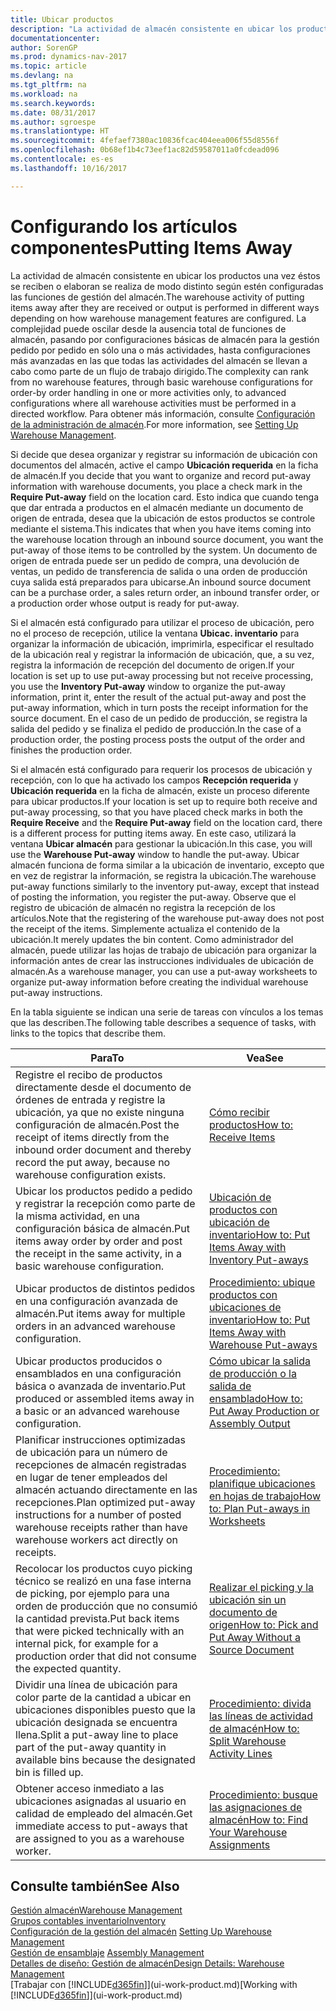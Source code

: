 ```yaml
---
title: Ubicar productos
description: "La actividad de almacén consistente en ubicar los productos una vez éstos se reciben o elaboran se realiza de modo distinto según estén configuradas las funciones de gestión del almacén."
documentationcenter: 
author: SorenGP
ms.prod: dynamics-nav-2017
ms.topic: article
ms.devlang: na
ms.tgt_pltfrm: na
ms.workload: na
ms.search.keywords: 
ms.date: 08/31/2017
ms.author: sgroespe
ms.translationtype: HT
ms.sourcegitcommit: 4fefaef7380ac10836fcac404eea006f55d8556f
ms.openlocfilehash: 0b68ef1b4c73eef1ac82d59587011a0fcdead096
ms.contentlocale: es-es
ms.lasthandoff: 10/16/2017

---
```

# <a name="putting-items-away"></a><span data-ttu-id="480f3-103">Configurando los artículos componentes</span><span class="sxs-lookup"><span data-stu-id="480f3-103">Putting Items Away</span></span>
<span data-ttu-id="480f3-104">La actividad de almacén consistente en ubicar los productos una vez éstos se reciben o elaboran se realiza de modo distinto según estén configuradas las funciones de gestión del almacén.</span><span class="sxs-lookup"><span data-stu-id="480f3-104">The warehouse activity of putting items away after they are received or output is performed in different ways depending on how warehouse management features are configured.</span></span> <span data-ttu-id="480f3-105">La complejidad puede oscilar desde la ausencia total de funciones de almacén, pasando por configuraciones básicas de almacén para la gestión pedido por pedido en sólo una o más actividades, hasta configuraciones más avanzadas en las que todas las actividades del almacén se llevan a cabo como parte de un flujo de trabajo dirigido.</span><span class="sxs-lookup"><span data-stu-id="480f3-105">The complexity can rank from no warehouse features, through basic warehouse configurations for order-by order handling in one or more activities only, to advanced configurations where all warehouse activities must be performed in a directed workflow.</span></span> <span data-ttu-id="480f3-106">Para obtener más información, consulte [Configuración de la administración de almacén](warehouse-setup-warehouse.md).</span><span class="sxs-lookup"><span data-stu-id="480f3-106">For more information, see [Setting Up Warehouse Management](warehouse-setup-warehouse.md).</span></span>

<span data-ttu-id="480f3-107">Si decide que desea organizar y registrar su información de ubicación con documentos del almacén, active el campo **Ubicación requerida** en la ficha de almacén.</span><span class="sxs-lookup"><span data-stu-id="480f3-107">If you decide that you want to organize and record put-away information with warehouse documents, you place a check mark in the **Require Put-away** field on the location card.</span></span> <span data-ttu-id="480f3-108">Esto indica que cuando tenga que dar entrada a productos en el almacén mediante un documento de origen de entrada, desea que la ubicación de estos productos se controle mediante el sistema.</span><span class="sxs-lookup"><span data-stu-id="480f3-108">This indicates that when you have items coming into the warehouse location through an inbound source document, you want the put-away of those items to be controlled by the system.</span></span> <span data-ttu-id="480f3-109">Un documento de origen de entrada puede ser un pedido de compra, una devolución de ventas, un pedido de transferencia de salida o una orden de producción cuya salida está preparados para ubicarse.</span><span class="sxs-lookup"><span data-stu-id="480f3-109">An inbound source document can be a purchase order, a sales return order, an inbound transfer order, or a production order whose output is ready for put-away.</span></span>  

<span data-ttu-id="480f3-110">Si el almacén está configurado para utilizar el proceso de ubicación, pero no el proceso de recepción, utilice la ventana **Ubicac. inventario** para organizar la información de ubicación, imprimirla, especificar el resultado de la ubicación real y registrar la información de ubicación, que, a su vez, registra la información de recepción del documento de origen.</span><span class="sxs-lookup"><span data-stu-id="480f3-110">If your location is set up to use put-away processing but not receive processing, you use the **Inventory Put-away** window to organize the put-away information, print it, enter the result of the actual put-away and post the put-away information, which in turn posts the receipt information for the source document.</span></span> <span data-ttu-id="480f3-111">En el caso de un pedido de producción, se registra la salida del pedido y se finaliza el pedido de producción.</span><span class="sxs-lookup"><span data-stu-id="480f3-111">In the case of a production order, the posting process posts the output of the order and finishes the production order.</span></span>

<span data-ttu-id="480f3-112">Si el almacén está configurado para requerir los procesos de ubicación y recepción, con lo que ha activado los campos **Recepción requerida** y **Ubicación requerida** en la ficha de almacén, existe un proceso diferente para ubicar productos.</span><span class="sxs-lookup"><span data-stu-id="480f3-112">If your location is set up to require both receive and put-away processing, so that you have placed check marks in both the **Require Receive** and the **Require Put-away** field on the location card, there is a different process for putting items away.</span></span> <span data-ttu-id="480f3-113">En este caso, utilizará la ventana **Ubicar almacén** para gestionar la ubicación.</span><span class="sxs-lookup"><span data-stu-id="480f3-113">In this case, you will use the **Warehouse Put-away** window to handle the put-away.</span></span> <span data-ttu-id="480f3-114">Ubicar almacén funciona de forma similar a la ubicación de inventario, excepto que en vez de registrar la información, se registra la ubicación.</span><span class="sxs-lookup"><span data-stu-id="480f3-114">The warehouse put-away functions similarly to the inventory put-away, except that instead of posting the information, you register the put-away.</span></span> <span data-ttu-id="480f3-115">Observe que el registro de ubicación de almacén no registra la recepción de los artículos.</span><span class="sxs-lookup"><span data-stu-id="480f3-115">Note that the registering of the warehouse put-away does not post the receipt of the items.</span></span> <span data-ttu-id="480f3-116">Simplemente actualiza el contenido de la ubicación.</span><span class="sxs-lookup"><span data-stu-id="480f3-116">It merely updates the bin content.</span></span> <span data-ttu-id="480f3-117">Como administrador del almacén, puede utilizar las hojas de trabajo de ubicación para organizar la información antes de crear las instrucciones individuales de ubicación de almacén.</span><span class="sxs-lookup"><span data-stu-id="480f3-117">As a warehouse manager, you can use a put-away worksheets to organize put-away information before creating the individual warehouse put-away instructions.</span></span>

<span data-ttu-id="480f3-118">En la tabla siguiente se indican una serie de tareas con vínculos a los temas que las describen.</span><span class="sxs-lookup"><span data-stu-id="480f3-118">The following table describes a sequence of tasks, with links to the topics that describe them.</span></span>   

|<span data-ttu-id="480f3-119">**Para**</span><span class="sxs-lookup"><span data-stu-id="480f3-119">**To**</span></span>|<span data-ttu-id="480f3-120">**Vea**</span><span class="sxs-lookup"><span data-stu-id="480f3-120">**See**</span></span>|  
|------------|-------------|  
|<span data-ttu-id="480f3-121">Registre el recibo de productos directamente desde el documento de órdenes de entrada y registre la ubicación, ya que no existe ninguna configuración de almacén.</span><span class="sxs-lookup"><span data-stu-id="480f3-121">Post the receipt of items directly from the inbound order document and thereby record the put away, because no warehouse configuration exists.</span></span>|[<span data-ttu-id="480f3-122">Cómo recibir productos</span><span class="sxs-lookup"><span data-stu-id="480f3-122">How to: Receive Items</span></span>](warehouse-how-receive-items.md)|  
|<span data-ttu-id="480f3-123">Ubicar los productos pedido a pedido y registrar la recepción como parte de la misma actividad, en una configuración básica de almacén.</span><span class="sxs-lookup"><span data-stu-id="480f3-123">Put items away order by order and post the receipt in the same activity, in a basic warehouse configuration.</span></span>|[<span data-ttu-id="480f3-124">Ubicación de productos con ubicación de inventario</span><span class="sxs-lookup"><span data-stu-id="480f3-124">How to: Put Items Away with Inventory Put-aways</span></span>](warehouse-how-to-put-items-away-with-inventory-put-aways.md)|  
|<span data-ttu-id="480f3-125">Ubicar productos de distintos pedidos en una configuración avanzada de almacén.</span><span class="sxs-lookup"><span data-stu-id="480f3-125">Put items away for multiple orders in an advanced warehouse configuration.</span></span>|[<span data-ttu-id="480f3-126">Procedimiento: ubique productos con ubicaciones de inventario</span><span class="sxs-lookup"><span data-stu-id="480f3-126">How to: Put Items Away with Warehouse Put-aways</span></span>](warehouse-how-to-put-items-away-with-warehouse-put-aways.md)|  
|<span data-ttu-id="480f3-127">Ubicar productos producidos o ensamblados en una configuración básica o avanzada de inventario.</span><span class="sxs-lookup"><span data-stu-id="480f3-127">Put produced or assembled items away in a basic or an advanced warehouse configuration.</span></span>|[<span data-ttu-id="480f3-128">Cómo ubicar la salida de producción o la salida de ensamblado</span><span class="sxs-lookup"><span data-stu-id="480f3-128">How to: Put Away Production or Assembly Output</span></span>](warehouse-how-to-put-away-production-output.md)|
|<span data-ttu-id="480f3-129">Planificar instrucciones optimizadas de ubicación para un número de recepciones de almacén registradas en lugar de tener empleados del almacén actuando directamente en las recepciones.</span><span class="sxs-lookup"><span data-stu-id="480f3-129">Plan optimized put-away instructions for a number of posted warehouse receipts rather than have warehouse workers act directly on receipts.</span></span>|[<span data-ttu-id="480f3-130">Procedimiento: planifique ubicaciones en hojas de trabajo</span><span class="sxs-lookup"><span data-stu-id="480f3-130">How to: Plan Put-aways in Worksheets</span></span>](warehouse-how-to-plan-put-aways-in-worksheets.md)|  
|<span data-ttu-id="480f3-131">Recolocar los productos cuyo picking técnico se realizó en una fase interna de picking, por ejemplo para una orden de producción que no consumió la cantidad prevista.</span><span class="sxs-lookup"><span data-stu-id="480f3-131">Put back items that were picked technically with an internal pick, for example for a production order that did not consume the expected quantity.</span></span>|[<span data-ttu-id="480f3-132">Realizar el picking y la ubicación sin un documento de origen</span><span class="sxs-lookup"><span data-stu-id="480f3-132">How to: Pick and Put Away Without a Source Document</span></span>](warehouse-how-to-create-put-aways-from-internal-put-aways.md)|
|<span data-ttu-id="480f3-133">Dividir una línea de ubicación para color parte de la cantidad a ubicar en ubicaciones disponibles puesto que la ubicación designada se encuentra llena.</span><span class="sxs-lookup"><span data-stu-id="480f3-133">Split a put-away line to place part of the put-away quantity in available bins because the designated bin is filled up.</span></span>|[<span data-ttu-id="480f3-134">Procedimiento: divida las líneas de actividad de almacén</span><span class="sxs-lookup"><span data-stu-id="480f3-134">How to: Split Warehouse Activity Lines</span></span>](warehouse-how-to-split-warehouse-activity-lines.md)|
|<span data-ttu-id="480f3-135">Obtener acceso inmediato a las ubicaciones asignadas al usuario en calidad de empleado del almacén.</span><span class="sxs-lookup"><span data-stu-id="480f3-135">Get immediate access to put-aways that are assigned to you as a warehouse worker.</span></span>|[<span data-ttu-id="480f3-136">Procedimiento: busque las asignaciones de almacén</span><span class="sxs-lookup"><span data-stu-id="480f3-136">How to: Find Your Warehouse Assignments</span></span>](warehouse-how-to-find-your-warehouse-assignments.md)|    

## <a name="see-also"></a><span data-ttu-id="480f3-137">Consulte también</span><span class="sxs-lookup"><span data-stu-id="480f3-137">See Also</span></span>  
[<span data-ttu-id="480f3-138">Gestión almacén</span><span class="sxs-lookup"><span data-stu-id="480f3-138">Warehouse Management</span></span>](warehouse-manage-warehouse.md)  
[<span data-ttu-id="480f3-139">Grupos contables inventario</span><span class="sxs-lookup"><span data-stu-id="480f3-139">Inventory</span></span>](inventory-manage-inventory.md)  
<span data-ttu-id="480f3-140">[Configuración de la gestión del almacén](warehouse-setup-warehouse.md)   </span><span class="sxs-lookup"><span data-stu-id="480f3-140">[Setting Up Warehouse Management](warehouse-setup-warehouse.md)   </span></span>  
<span data-ttu-id="480f3-141">[Gestión de ensamblaje](assembly-assemble-items.md)  </span><span class="sxs-lookup"><span data-stu-id="480f3-141">[Assembly Management](assembly-assemble-items.md)  </span></span>  
[<span data-ttu-id="480f3-142">Detalles de diseño: Gestión de almacén</span><span class="sxs-lookup"><span data-stu-id="480f3-142">Design Details: Warehouse Management</span></span>](design-details-warehouse-management.md)  
<span data-ttu-id="480f3-143">[Trabajar con [!INCLUDE[d365fin](includes/d365fin_md.md)]](ui-work-product.md)</span><span class="sxs-lookup"><span data-stu-id="480f3-143">[Working with [!INCLUDE[d365fin](includes/d365fin_md.md)]](ui-work-product.md)</span></span>  

